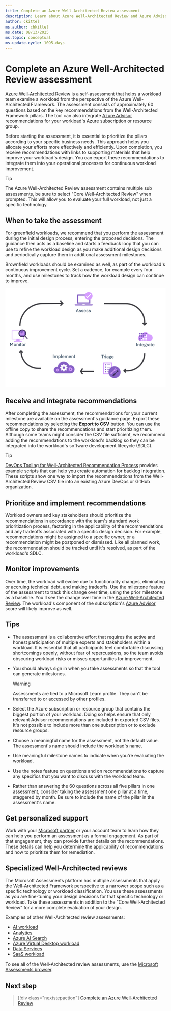 ```yaml
---
title: Complete an Azure Well-Architected Review assessment
description: Learn about Azure Well-Architected Review and Azure Advisor recommendations that can help you continuously improve your workload.
author: ckittel
ms.author: chkittel
ms.date: 08/13/2025
ms.topic: conceptual
ms.update-cycle: 1095-days
---
```


# Complete an Azure Well-Architected Review assessment

[Azure Well-Architected Review](/assessments/azure-architecture-review/) is a self-assessment that helps a workload team examine a workload from the perspective of the Azure Well-Architected Framework. The assessment consists of approximately 60 questions based on the key recommendations from the Well-Architected Framework pillars. The tool can also integrate [Azure Advisor](/azure/advisor/) recommendations for your workload's Azure subscription or resource group.

Before starting the assessment, it is essential to prioritize the pillars according to your specific business needs. This approach helps you allocate your efforts more effectively and efficiently. Upon completion, you receive recommendations with links to supporting materials that help improve your workload's design. You can export these recommendations to integrate them into your operational processes for continuous workload improvement.

> [!TIP]
> The Azure Well-Architected Review assessment contains multiple sub assessments, be sure to select "Core Well-Architected Review" when prompted. This will allow you to evaluate your full workload, not just a specific technology.

## When to take the assessment

For greenfield workloads, we recommend that you perform the assessment during the initial design process, entering the proposed decisions. The guidance then acts as a baseline and starts a feedback loop that you can use to refine the workload design as you make additional design decisions and periodically capture them in additional assessment milestones.

Brownfield workloads should be examined as well, as part of the workload's continuous improvement cycle. Set a cadence, for example every four months, and use milestones to track how the workload design can continue to improve.

![Diagram that shows an overview of the continuous improvement cycle.](../_images/guidance-overview.png)

## Receive and integrate recommendations

After completing the assessment, the recommendations for your current milestone are available on the assessment's guidance page. Export these recommendations by selecting the **Export to CSV** button. You can use the offline copy to share the recommendations and start prioritizing them. Although some teams might consider the CSV file sufficient, we recommend adding the recommendations to the workload's backlog so they can be integrated into the workload's software development lifecycle (SDLC).

> [!TIP]
> [DevOps Tooling for Well-Architected Recommendation Process](https://github.com/Azure/WellArchitected-Tools/tree/main/WARP/devops#readme) provides example scripts that can help you create automation for backlog integration. These scripts show one way to import the recommendations from the Well-Architected Review CSV file into an existing Azure DevOps or GitHub organization.

## Prioritize and implement recommendations

Workload owners and key stakeholders should prioritize the recommendations in accordance with the team's standard work prioritization process, factoring in the applicability of the recommendations and any tradeoffs associated with a specific design decision. For example, recommendations might be assigned to a specific owner, or a recommendation might be postponed or dismissed. Like all planned work, the recommendation should be tracked until it's resolved, as part of the workload's SDLC.

## Monitor improvements

Over time, the workload will evolve due to functionality changes, eliminating or accruing technical debt, and making tradeoffs. Use the milestone feature of the assessment to track this change over time, using the prior milestone as a baseline. You'll see the change over time in the [Azure Well-Architected Review](/assessments/azure-architecture-review/). The workload's component of the subscription's [Azure Advisor](/azure/advisor/) score will likely improve as well.

## Tips

- The assessment is a collaborative effort that requires the active and honest participation of multiple experts and stakeholders within a workload. It is essential that all participants feel comfortable discussing shortcomings openly, without fear of repercussions, so the team avoids obscuring workload risks or misses opportunities for improvement.

- You should always sign in when you take assessments so that the tool can generate milestones.

  > [!WARNING]
  > Assessments are tied to a Microsoft Learn profile. They can't be transferred to or accessed by other profiles.

- Select the Azure subscription or resource group that contains the biggest portion of your workload. Doing so helps ensure that only relevant Advisor recommendations are included in exported CSV files. It's not possible to include more than one subscription or to exclude resource groups.

- Choose a meaningful name for the assessment, not the default value. The assessment's name should include the workload's name.

- Use meaningful milestone names to indicate when you're evaluating the workload.

- Use the notes feature on questions and on recommendations to capture any specifics that you want to discuss with the workload team.

- Rather than answering the 60 questions across all five pillars in one assessment, consider taking the assessment one pillar at a time, staggered by month. Be sure to include the name of the pillar in the assessment's name.

## Get personalized support

Work with your [Microsoft partner](https://appsource.microsoft.com/marketplace/partner-dir) or your account team to learn how they can help you perform an assessment as a formal engagement. As part of that engagement, they can provide further details on the recommendations. These details can help you determine the applicability of recommendations and how to prioritize them for remediation.

## Specialized Well-Architected reviews

The Microsoft Assessments platform has multiple assessments that apply the Well-Architected Framework perspective to a narrower scope such as a specific technology or workload classification. You use these assessments as you are fine-tuning your design decisions for that specific technology or workload. Take these assessments in addition to the "Core Well-Architected Review" for a more complete evaluation of your design.

Examples of other Well-Architected review assessments:

- [AI workload](/assessments/ea306cce-c7fa-4a2b-89a6-bfefba6a9cf4/)
- [Analytics](/assessments/5eaa8702-ebdb-44cf-8b40-17c3f3b63330/)
- [Azure AI Search](/assessments/783533b2-403a-4985-8c60-97db4910f741/)
- [Azure Virtual Desktop workload](/assessments/1ef67c4e-b8d1-4193-b850-d192089ae33d/)
- [Data Services](/assessments/azure-architecture-review-data/)
- [SaaS workload](/assessments/d349c8c3-fe9c-4829-afdd-a5228e72a570/)

To see all of the Well-Architected review assessments, use the [Microsoft Assessments browser](/assessments/browse/?page=1&pagesize=30&searchterm=well-architected).

## Next step

> [!div class="nextstepaction"]
> [Complete an Azure Well-Architected Review](/assessments/azure-architecture-review/)

 <!-- Updated: August 13, 2025 for a full review -->